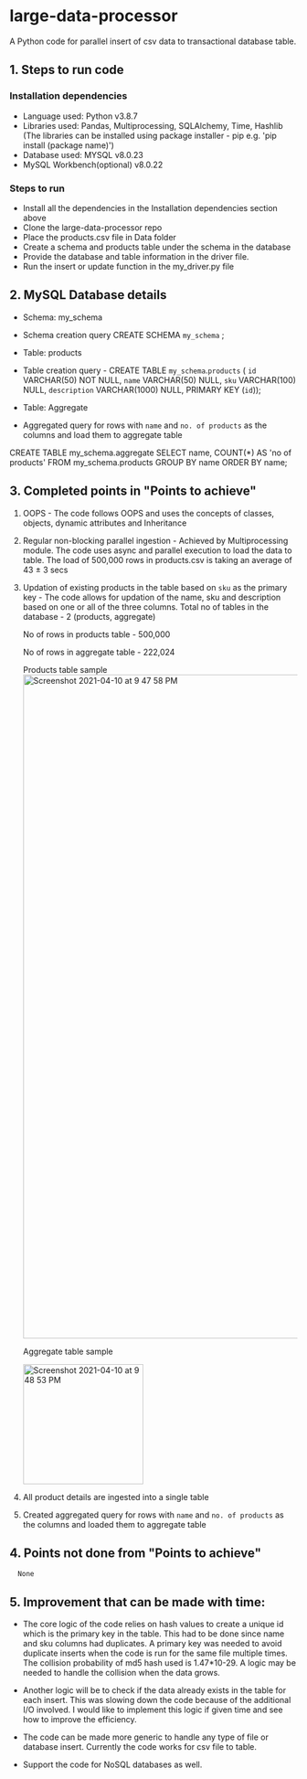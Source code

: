 # large-data-processor
A Python code for parallel insert of csv data to transactional database table.

## 1. Steps to run code
### Installation dependencies
  - Language used: Python v3.8.7
  - Libraries used: Pandas, Multiprocessing, SQLAlchemy, Time, Hashlib (The libraries can be installed using package installer - pip e.g. 'pip install (package name)')
  - Database used: MYSQL v8.0.23
  - MySQL Workbench(optional) v8.0.22
### Steps to run
  - Install all the dependencies in the Installation dependencies section above
  - Clone the large-data-processor repo
  - Place the products.csv file in Data folder
  - Create a schema and products table under the schema in the database
  - Provide the database and table information in the driver file.
  - Run the insert or update function in the my_driver.py file 

## 2. MySQL Database details
  - Schema: my_schema
  - Schema creation query
    CREATE SCHEMA `my_schema` ;
    
  - Table: products
  - Table creation query - 
   CREATE TABLE `my_schema`.`products` (
  `id` VARCHAR(50) NOT NULL,
  `name` VARCHAR(50) NULL,
  `sku` VARCHAR(100) NULL,
  `description` VARCHAR(1000) NULL,
  PRIMARY KEY (`id`));
  
  - Table: Aggregate
  - Aggregated query for rows with `name` and `no. of products` as the columns and load them to aggregate table
   
  CREATE TABLE my_schema.aggregate SELECT name, COUNT(*) AS 'no of products' FROM my_schema.products GROUP BY name ORDER BY name; 

## 3. Completed points in "Points to achieve"
  1. OOPS - The code follows OOPS and uses the concepts of classes, objects, dynamic attributes and Inheritance
  
  2. Regular non-blocking parallel ingestion - Achieved by Multiprocessing module. The code uses async and parallel execution to load the data to table.
     The load of 500,000 rows in products.csv is taking an average of 43 ± 3 secs
     
  3. Updation of existing products in the table based on `sku` as the primary key - The code allows for updation of the name, sku and description 
     based on one or all of the three columns.
     Total no of tables in the database - 2 (products, aggregate)
     
     No of rows in products table - 500,000
     
     No of rows in aggregate table - 222,024
     
     Products table sample
     <img width="1162" alt="Screenshot 2021-04-10 at 9 47 58 PM" src="https://user-images.githubusercontent.com/66643226/114276993-cfd28280-9a46-11eb-869f-157956dec6c7.png">
     
     Aggregate table sample
    
     <img width="210" alt="Screenshot 2021-04-10 at 9 48 53 PM" src="https://user-images.githubusercontent.com/66643226/114277016-f7c1e600-9a46-11eb-86fa-6395e9b95ad6.png">
       
  4. All product details are ingested into a single table
  
  5. Created aggregated query for rows with `name` and `no. of products` as the columns and loaded them to aggregate table
  
## 4. Points not done from "Points to achieve"
      None

## 5. Improvement that can be made with time:
  - The core logic of the code relies on hash values to create a unique id which is the primary key in the table. This had to be done since name and sku columns had duplicates.
    A primary key was needed to avoid duplicate inserts when the code is run for the same file multiple times. 
    The collision probability of md5 hash used is 1.47*10-29. A logic may be needed to handle the collision when the data grows.
    
  - Another logic will be to check if the data already exists in the table for each insert. 
    This was slowing down the code because of the additional I/O involved. 
    I would like to implement this logic if given time and see how to improve the efficiency.
    
  - The code can be made more generic to handle any type of file or database insert. Currently the code works for csv file to table.
  
  - Support the code for NoSQL databases as well.
  
  
  
  
  
  
